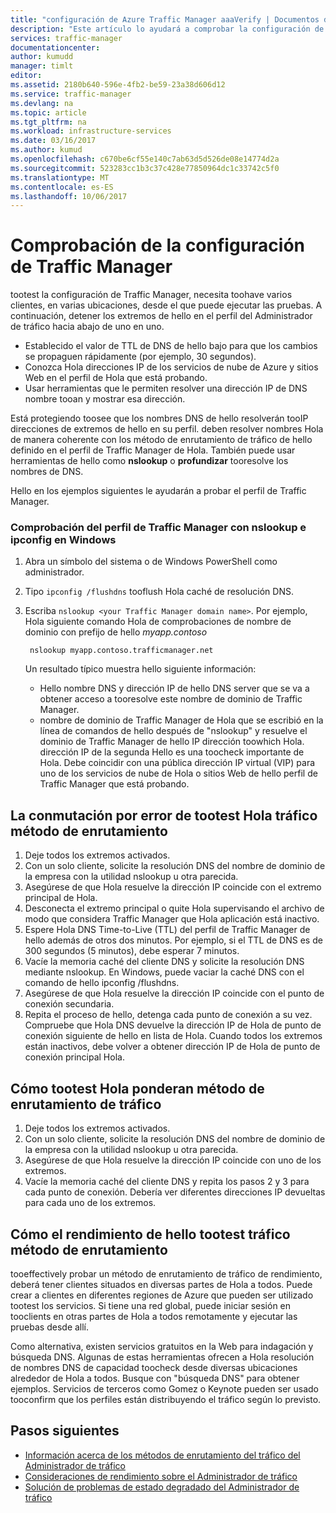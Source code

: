 ```yaml
---
title: "configuración de Azure Traffic Manager aaaVerify | Documentos de Microsoft"
description: "Este artículo lo ayudará a comprobar la configuración de Traffic Manager."
services: traffic-manager
documentationcenter: 
author: kumudd
manager: timlt
editor: 
ms.assetid: 2180b640-596e-4fb2-be59-23a38d606d12
ms.service: traffic-manager
ms.devlang: na
ms.topic: article
ms.tgt_pltfrm: na
ms.workload: infrastructure-services
ms.date: 03/16/2017
ms.author: kumud
ms.openlocfilehash: c670be6cf55e140c7ab63d5d526de08e14774d2a
ms.sourcegitcommit: 523283cc1b3c37c428e77850964dc1c33742c5f0
ms.translationtype: MT
ms.contentlocale: es-ES
ms.lasthandoff: 10/06/2017
---
```

# <a name="verify-traffic-manager-settings"></a>Comprobación de la configuración de Traffic Manager

tootest la configuración de Traffic Manager, necesita toohave varios clientes, en varias ubicaciones, desde el que puede ejecutar las pruebas. A continuación, detener los extremos de hello en el perfil del Administrador de tráfico hacia abajo de uno en uno.

* Establecido el valor de TTL de DNS de hello bajo para que los cambios se propaguen rápidamente (por ejemplo, 30 segundos).
* Conozca Hola direcciones IP de los servicios de nube de Azure y sitios Web en el perfil de Hola que está probando.
* Usar herramientas que le permiten resolver una dirección IP de DNS nombre tooan y mostrar esa dirección.

Está protegiendo toosee que los nombres DNS de hello resolverán tooIP direcciones de extremos de hello en su perfil. deben resolver nombres Hola de manera coherente con los método de enrutamiento de tráfico de hello definido en el perfil de Traffic Manager de Hola. También puede usar herramientas de hello como **nslookup** o **profundizar** tooresolve los nombres de DNS.

Hello en los ejemplos siguientes le ayudarán a probar el perfil de Traffic Manager.

### <a name="check-traffic-manager-profile-using-nslookup-and-ipconfig-in-windows"></a>Comprobación del perfil de Traffic Manager con nslookup e ipconfig en Windows

1. Abra un símbolo del sistema o de Windows PowerShell como administrador.
2. Tipo `ipconfig /flushdns` tooflush Hola caché de resolución DNS.
3. Escriba `nslookup <your Traffic Manager domain name>`. Por ejemplo, Hola siguiente comando Hola de comprobaciones de nombre de dominio con prefijo de hello *myapp.contoso*

        nslookup myapp.contoso.trafficmanager.net

    Un resultado típico muestra hello siguiente información:

    + Hello nombre DNS y dirección IP de hello DNS server que se va a obtener acceso a tooresolve este nombre de dominio de Traffic Manager.
    + nombre de dominio de Traffic Manager de Hola que se escribió en la línea de comandos de hello después de "nslookup" y resuelve el dominio de Traffic Manager de hello IP dirección toowhich Hola. dirección IP de la segunda Hello es una toocheck importante de Hola. Debe coincidir con una pública dirección IP virtual (VIP) para uno de los servicios de nube de Hola o sitios Web de hello perfil de Traffic Manager que está probando.

## <a name="how-tootest-hello-failover-traffic-routing-method"></a>La conmutación por error de tootest Hola tráfico método de enrutamiento

1. Deje todos los extremos activados.
2. Con un solo cliente, solicite la resolución DNS del nombre de dominio de la empresa con la utilidad nslookup u otra parecida.
3. Asegúrese de que Hola resuelve la dirección IP coincide con el extremo principal de Hola.
4. Desconecta el extremo principal o quite Hola supervisando el archivo de modo que considera Traffic Manager que Hola aplicación está inactivo.
5. Espere Hola DNS Time-to-Live (TTL) del perfil de Traffic Manager de hello además de otros dos minutos. Por ejemplo, si el TTL de DNS es de 300 segundos (5 minutos), debe esperar 7 minutos.
6. Vacíe la memoria caché del cliente DNS y solicite la resolución DNS mediante nslookup. En Windows, puede vaciar la caché DNS con el comando de hello ipconfig /flushdns.
7. Asegúrese de que Hola resuelve la dirección IP coincide con el punto de conexión secundaria.
8. Repita el proceso de hello, detenga cada punto de conexión a su vez. Compruebe que Hola DNS devuelve la dirección IP de Hola de punto de conexión siguiente de hello en lista de Hola. Cuando todos los extremos están inactivos, debe volver a obtener dirección IP de Hola de punto de conexión principal Hola.

## <a name="how-tootest-hello-weighted-traffic-routing-method"></a>Cómo tootest Hola ponderan método de enrutamiento de tráfico

1. Deje todos los extremos activados.
2. Con un solo cliente, solicite la resolución DNS del nombre de dominio de la empresa con la utilidad nslookup u otra parecida.
3. Asegúrese de que Hola resuelve la dirección IP coincide con uno de los extremos.
4. Vacíe la memoria caché del cliente DNS y repita los pasos 2 y 3 para cada punto de conexión. Debería ver diferentes direcciones IP devueltas para cada uno de los extremos.

## <a name="how-tootest-hello-performance-traffic-routing-method"></a>Cómo el rendimiento de hello tootest tráfico método de enrutamiento

tooeffectively probar un método de enrutamiento de tráfico de rendimiento, deberá tener clientes situados en diversas partes de Hola a todos. Puede crear a clientes en diferentes regiones de Azure que pueden ser utilizado tootest los servicios. Si tiene una red global, puede iniciar sesión en tooclients en otras partes de Hola a todos remotamente y ejecutar las pruebas desde allí.

Como alternativa, existen servicios gratuitos en la Web para indagación y búsqueda DNS. Algunas de estas herramientas ofrecen a Hola resolución de nombres DNS de capacidad toocheck desde diversas ubicaciones alrededor de Hola a todos. Busque con "búsqueda DNS" para obtener ejemplos. Servicios de terceros como Gomez o Keynote pueden ser usado tooconfirm que los perfiles están distribuyendo el tráfico según lo previsto.

## <a name="next-steps"></a>Pasos siguientes

* [Información acerca de los métodos de enrutamiento del tráfico del Administrador de tráfico](traffic-manager-routing-methods.md)
* [Consideraciones de rendimiento sobre el Administrador de tráfico](traffic-manager-performance-considerations.md)
* [Solución de problemas de estado degradado del Administrador de tráfico](traffic-manager-troubleshooting-degraded.md)
